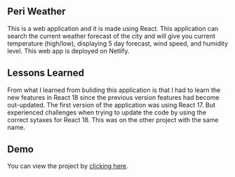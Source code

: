 ## Peri Weather
This is a web application and it is made using React. This application can search the current weather forecast of the city and will give you current temperature (high/low), displaying 5 day forecast, wind speed, and humidity level. This web app is deployed on Netlify.

## Lessons Learned
From what I learned from buliding this application is that I had to learn the new features in React 18 since the previous version features had become out-updated. The first version of the application was using React 17. But experienced challenges when trying to update the code by using the correct sytaxes for React 18. This was on the other project with the same name.

## Demo
You can view the project by [clicking here](https://rad-shortbread-6bea65.netlify.app/).

